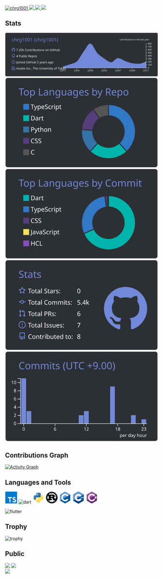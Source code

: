 <p align="left">
  <a href="https://github.com/chrg1001/">
    <img src="https://komarev.com/ghpvc/?username=chrg1001" alt="chrg1001" />
  </a>
  <a href="https://github.com/chrg1001">
    <img height="20" src="https://img.shields.io/github/followers/chrg1001?label=follow&logo=github&style=flat" />
  </a>
  <a href="http://qiita.com/chrg">
    <img height="20" src="https://qiita-badge.apiapi.app/s/chrg/posts.svg" />
  </a>
  <a href="http://qiita.com/chrg">
    <img height="20" src="https://qiita-badge.apiapi.app/s/chrg/contributions.svg" />
  </a>
</p>

## Stats

![](./profile-summary-card-output/discord_old_blurple/0-profile-details.svg)
![](./profile-summary-card-output/discord_old_blurple/1-repos-per-language.svg) ![](./profile-summary-card-output/discord_old_blurple/2-most-commit-language.svg)
![](./profile-summary-card-output/discord_old_blurple/3-stats.svg) ![](./profile-summary-card-output/discord_old_blurple/4-productive-time.svg)

## Contributions Graph

[![Activity Graph](https://github-readme-activity-graph.vercel.app/graph?username=chrg1001&theme=tokyo-night)](https://github.com/ashutosh00710/github-readme-activity-graph)

## Languages and Tools

<p>
  <img src="https://raw.githubusercontent.com/devicons/devicon/master/icons/typescript/typescript-original.svg" alt="typescript" width="40" height="40"/>
  <img src="https://www.vectorlogo.zone/logos/dartlang/dartlang-icon.svg" alt="dart" width="40" height="40"/>
  <img src="https://raw.githubusercontent.com/devicons/devicon/master/icons/python/python-original.svg" alt="python" width="40" height="40"/>
  <img src="https://raw.githubusercontent.com/devicons/devicon/master/icons/rust/rust-plain.svg" alt="rust" width="40" height="40"/>
  <img src="https://raw.githubusercontent.com/devicons/devicon/master/icons/c/c-original.svg" alt="c" width="40" height="40"/>
  <img src="https://raw.githubusercontent.com/devicons/devicon/master/icons/cplusplus/cplusplus-original.svg" alt="cplusplus" width="40" height="40"/>
  <img src="https://raw.githubusercontent.com/devicons/devicon/master/icons/csharp/csharp-original.svg" alt="csharp" width="40" height="40"/>
</p>


<p>
  <img src="https://www.vectorlogo.zone/logos/flutterio/flutterio-icon.svg" alt="flutter" width="40" height="40"/>
</p>


## Trophy

![trophy](https://github-profile-trophy.vercel.app/?username=chrg1001&theme=discord&rank=-C,-B)

## Public

![](https://github-readme-stats.vercel.app/api?username=chrg1001&theme=discord_old_blurple&hide_border=false&show_icons=true&include_all_commits=true&count_private=true)
![](https://github-readme-streak-stats.herokuapp.com/?user=chrg1001&theme=discord_old_blurple&hide_border=false)<br/>
![](https://github-readme-stats.vercel.app/api/top-langs/?username=chrg1001&theme=discord_old_blurple&hide_border=false&include_all_commits=true&count_private=true&layout=compact&langs_count=10)
